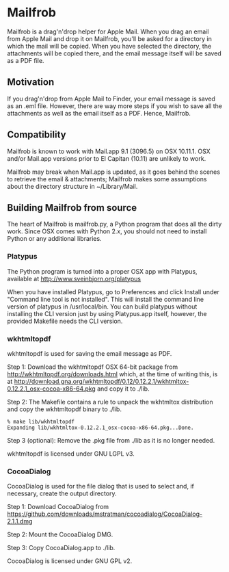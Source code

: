# Mailfrob

Mailfrob is a drag'n'drop helper for Apple Mail. When you drag an
email from Apple Mail and drop it on Mailfrob, you'll be asked for a
directory in which the mail will be copied. When you have selected the
directory, the attachments will be copied there, and the email message
itself will be saved as a PDF file.

## Motivation

If you drag'n'drop from Apple Mail to Finder, your email message is
saved as an .eml file. However, there are way more steps if you wish
to save all the attachments as well as the email itself as a
PDF. Hence, Mailfrob.

## Compatibility

Mailfrob is known to work with Mail.app 9.1 (3096.5) on OSX
10.11.1. OSX and/or Mail.app versions prior to El Capitan (10.11) are
unlikely to work.

Mailfrob may break when Mail.app is updated, as it goes behind the
scenes to retrieve the email & attachments; Mailfrob makes some
assumptions about the directory structure in ~/Library/Mail.

## Building Mailfrob from source

The heart of Mailfrob is mailfrob.py, a Python program that does
all the dirty work. Since OSX comes with Python 2.x, you should not
need to install Python or any additional libraries.

### Platypus

The Python program is turned into a proper OSX app with Platypus,
available at
http://www.sveinbjorn.org/platypus

When you have installed Platypus, go to Preferences and click Install
under "Command line tool is not installed". This will install the
command line version of platypus in /usr/local/bin. You can build
platypus without installing the CLI version just by using Platypus.app
itself, however, the provided Makefile needs the CLI version.

### wkhtmltopdf

wkhtmltopdf is used for saving the email message as PDF.

Step 1:
Download the wkhtmltopdf OSX 64-bit package from
http://wkhtmltopdf.org/downloads.html which, at the time of writing this, is at
http://download.gna.org/wkhtmltopdf/0.12/0.12.2.1/wkhtmltox-0.12.2.1_osx-cocoa-x86-64.pkg
and copy it to ./lib.

Step 2:
The Makefile contains a rule to unpack the wkhtmltox distribution and
copy the wkhtmltopdf binary to ./lib.

    % make lib/wkhtmltopdf
    Expanding lib/wkhtmltox-0.12.2.1_osx-cocoa-x86-64.pkg...Done.

Step 3 (optional):
Remove the .pkg file from ./lib as it is no longer needed.

wkhtmltopdf is licensed under GNU LGPL v3.

### CocoaDialog

CocoaDialog is used for the file dialog that is used to select and, if
necessary, create the output directory.

Step 1:
Download CocoaDialog from
https://github.com/downloads/mstratman/cocoadialog/CocoaDialog-2.1.1.dmg

Step 2:
Mount the CocoaDialog DMG.

Step 3:
Copy CocoaDialog.app to ./lib.

CocoaDialog is licensed under GNU GPL v2.


